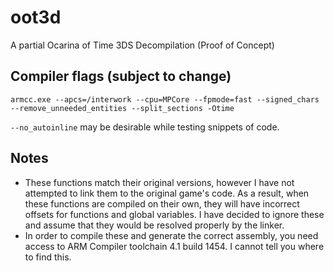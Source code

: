 # oot3d
A partial Ocarina of Time 3DS Decompilation (Proof of Concept)

## Compiler flags (subject to change)
`armcc.exe --apcs=/interwork --cpu=MPCore --fpmode=fast --signed_chars --remove_unneeded_entities --split_sections -Otime`

`--no_autoinline` may be desirable while testing snippets of code.

## Notes
* These functions match their original versions, however I have not attempted to link them to the original game's code. As a result, when these functions are compiled on their own, they will have incorrect offsets for functions and global variables. I have decided to ignore these and assume that they would be resolved properly by the linker.
* In order to compile these and generate the correct assembly, you need access to ARM Compiler toolchain 4.1 build 1454. I cannot tell you where to find this.
